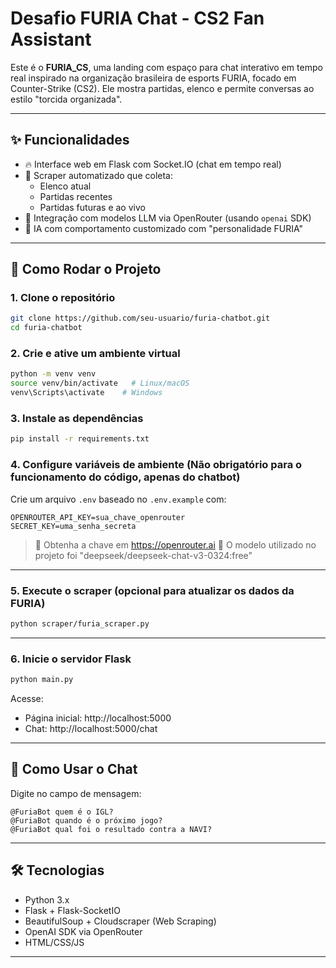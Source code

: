 # Desafio FURIA Chat - CS2 Fan Assistant

Este é o **FURIA_CS**, uma landing com espaço para chat interativo em tempo real inspirado na organização brasileira de esports FURIA, focado em Counter-Strike (CS2). Ele mostra partidas, elenco e permite conversas ao estilo "torcida organizada".

---

## ✨ Funcionalidades

- 🔥 Interface web em Flask com Socket.IO (chat em tempo real)
- 🎯 Scraper automatizado que coleta:
  - Elenco atual
  - Partidas recentes
  - Partidas futuras e ao vivo
- 🧠 Integração com modelos LLM via OpenRouter (usando `openai` SDK)
- 🤖 IA com comportamento customizado com "personalidade FURIA"

---

## 🚀 Como Rodar o Projeto

### 1. Clone o repositório

```bash
git clone https://github.com/seu-usuario/furia-chatbot.git
cd furia-chatbot
```

### 2. Crie e ative um ambiente virtual

```bash
python -m venv venv
source venv/bin/activate   # Linux/macOS
venv\Scripts\activate    # Windows
```

### 3. Instale as dependências

```bash
pip install -r requirements.txt
```

### 4. Configure variáveis de ambiente (Não obrigatório para o funcionamento do código, apenas do chatbot)

Crie um arquivo `.env` baseado no `.env.example` com:

```
OPENROUTER_API_KEY=sua_chave_openrouter
SECRET_KEY=uma_senha_secreta
```
> 🔑 Obtenha a chave em https://openrouter.ai
> 🤖 O modelo utilizado no projeto foi "deepseek/deepseek-chat-v3-0324:free" 
---

### 5. Execute o scraper (opcional para atualizar os dados da FURIA)

```bash
python scraper/furia_scraper.py
```

---

### 6. Inicie o servidor Flask

```bash
python main.py
```

Acesse:

- Página inicial: http://localhost:5000
- Chat: http://localhost:5000/chat

---

## 🧠 Como Usar o Chat

Digite no campo de mensagem:

```
@FuriaBot quem é o IGL?
@FuriaBot quando é o próximo jogo?
@FuriaBot qual foi o resultado contra a NAVI?
```

---

## 🛠 Tecnologias

- Python 3.x
- Flask + Flask-SocketIO
- BeautifulSoup + Cloudscraper (Web Scraping)
- OpenAI SDK via OpenRouter
- HTML/CSS/JS

---


